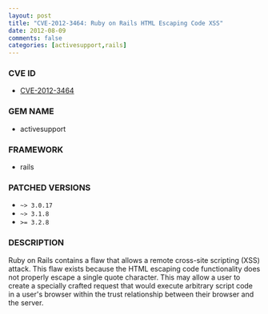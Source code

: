 ```yaml
---
layout: post
title: "CVE-2012-3464: Ruby on Rails HTML Escaping Code XSS"
date: 2012-08-09
comments: false
categories: [activesupport,rails]
---
```


### CVE ID

* [CVE-2012-3464](http://www.osvdb.org/show/osvdb/84516)

### GEM NAME

* activesupport

### FRAMEWORK

* rails

### PATCHED VERSIONS

* `~> 3.0.17`
* `~> 3.1.8`
* `>= 3.2.8`

### DESCRIPTION

Ruby on Rails contains a flaw that allows a remote cross-site scripting (XSS)
attack. This flaw exists because the HTML escaping code functionality does
not properly escape a single quote character. This may allow a user to create
a specially crafted request that would execute arbitrary script code in a
user's browser within the trust relationship between their browser and the
server.

